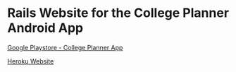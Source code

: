 # Rails Website for the College Planner Android App

<a href="https://play.google.com/store/apps/details?id=com.chris.collegeplanner">Google Playstore - College Planner App</a>

<a href="https://radiant-sea-5676.herokuapp.com/">Heroku Website</a>
